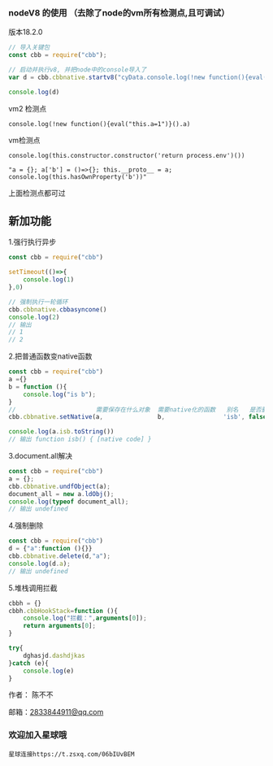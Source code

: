 ### nodeV8 的使用 （去除了node的vm所有检测点,且可调试） 

版本18.2.0

```javascript
// 导入关键包
const cbb = require("cbb");

// 启动并执行v8, 并把node中的console导入了
var d = cbb.cbbnative.startv8("cyData.console.log(!new function(){eval(\"this.a=1\")}().a)",{console:console})

console.log(d)
```

vm2 检测点

``console.log(!new function(){eval("this.a=1")}().a)``

vm检测点

``console.log(this.constructor.constructor('return process.env')())``

``"a = {}; a['b'] = ()=>{}; this.__proto__ = a; console.log(this.hasOwnProperty('b'))"``


上面检测点都可过


## 新加功能

1.强行执行异步
```javascript
const cbb = require("cbb")

setTimeout(()=>{
    console.log(1)
},0)

// 强制执行一轮循环
cbb.cbbnative.cbbasyncone()
console.log(2)
// 输出
// 1
// 2

```

2.把普通函数变native函数

```javascript
const cbb = require("cbb")
a ={}
b = function (){
    console.log("is b");
}
//                      需要保存在什么对象  需要native化的函数   别名   是否删除多余属性   length的长度    是否为不可枚举
cbb.cbbnative.setNative(a,               b,                'isb', false,           0,            1);

console.log(a.isb.toString())
// 输出 function isb() { [native code] }

```

3.document.all解决
```javascript
const cbb = require("cbb")
a = {};
cbb.cbbnative.undfObject(a);
document_all = new a.ldObj();
console.log(typeof document_all);
// 输出 undefined
```

4.强制删除
```javascript
const cbb = require("cbb")
d = {"a":function (){}}
cbb.cbbnative.delete(d,"a");
console.log(d.a);
// 输出 undefined

```

5.堆栈调用拦截
```javascript
cbbh = {}
cbbh.cbbHookStack=function (){
    console.log("拦截：",arguments[0]);
    return arguments[0];
}

try{
    dghasjd.dashdjkas
}catch (e){
    console.log(e)
}

```



作者： 陈不不

邮箱：2833844911@qq.com

### 欢迎加入星球哦

``星球连接https://t.zsxq.com/06bIUvBEM``
